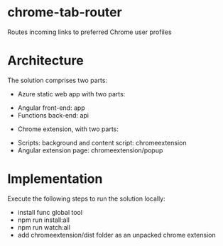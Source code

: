 # chrome-tab-router
Routes incoming links to preferred Chrome user profiles

# Architecture
The solution comprises two parts:
* Azure static web app with two parts:
- Angular front-end: app
- Functions back-end: api
* Chrome extension, with two parts:
- Scripts: background and content script: chromeextension
- Angular extension page: chromeextension/popup
# Implementation
Execute the following steps to run the solution locally:
* install func global tool
* npm run install:all
* npm run watch:all
* add chromeextension/dist folder as an unpacked chrome extension